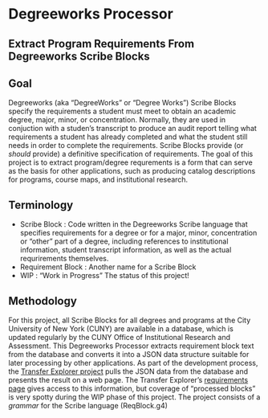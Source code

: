 # Degreeworks Processor
## Extract Program Requirements From Degreeworks Scribe Blocks

## Goal
Degreeworks (aka “DegreeWorks” or “Degree Works”) Scribe Blocks specify the requirements a student must meet to obtain an academic degree, major, minor, or concentration. Normally, they are used in conjuction with a studen’s transcript to produce an audit report telling what requirements a student has already completed and what the student still needs in order to complete the requirements.
Scribe Blocks provide (or _should_ provide) a definitive specification of requirements. The goal of this project is to extract program/degree requrements is a form that can serve as the basis for other applications, such as producing catalog descriptions for programs, course maps, and institutional research.

## Terminology
- Scribe Block
: Code written in the Degreeworks Scribe language that specifies requirements for a degree or for a major, minor, concentration or “other” part of a degree, including references to institutional information, student transcript information, as well as the actual requrirements themselves.
- Requirement Block
: Another name for a Scribe Block
- WIP
: “Work in Progress” The status of this project!

## Methodology
For this project, all Scribe Blocks for all degrees and programs at the City University of New York (CUNY) are available in a database, which is updated regularly by the CUNY Office of Institutional Research and Assessment. This Degreeworks Processor extracts requirement block text from the database and converts it into a JSON data structure suitable for later processing by other applications. As part of the development process, the [Transfer Explorer project](https://github.com/cvickery/transfer-app/) pulls the JSON data from the database and presents the result on a web page. The Transfer Explorer’s [requirements page](https://transfer-app.qc.cuny.edu/requirements/) gives access to this information, but coverage of “processed blocks” is very spotty during the WIP phase of this project.
The project consists of a _grammar_ for the Scribe language (ReqBlock.g4)
